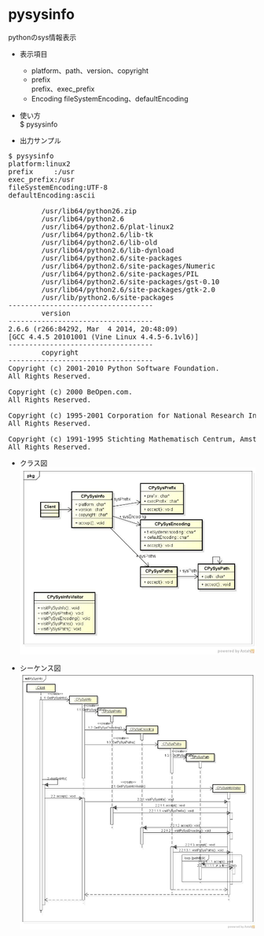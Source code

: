 pysysinfo
=========
pythonのsys情報表示

* 表示項目
  - platform、path、version、copyright
  - prefix  
    prefix、exec_prefix  
  - Encoding
  fileSystemEncoding、defaultEncoding  


* 使い方  
$ pysysinfo

* 出力サンプル  

<pre>
$ pysysinfo
platform:linux2
prefix     :/usr
exec_prefix:/usr
fileSystemEncoding:UTF-8
defaultEncoding:ascii

        /usr/lib64/python26.zip
        /usr/lib64/python2.6
        /usr/lib64/python2.6/plat-linux2
        /usr/lib64/python2.6/lib-tk
        /usr/lib64/python2.6/lib-old
        /usr/lib64/python2.6/lib-dynload
        /usr/lib64/python2.6/site-packages
        /usr/lib64/python2.6/site-packages/Numeric
        /usr/lib64/python2.6/site-packages/PIL
        /usr/lib64/python2.6/site-packages/gst-0.10
        /usr/lib64/python2.6/site-packages/gtk-2.0
        /usr/lib/python2.6/site-packages
-----------------------------------
        version
-----------------------------------
2.6.6 (r266:84292, Mar  4 2014, 20:48:09)
[GCC 4.4.5 20101001 (Vine Linux 4.4.5-6.1vl6)]
-----------------------------------
        copyright
-----------------------------------
Copyright (c) 2001-2010 Python Software Foundation.
All Rights Reserved.

Copyright (c) 2000 BeOpen.com.
All Rights Reserved.

Copyright (c) 1995-2001 Corporation for National Research Initiatives.
All Rights Reserved.

Copyright (c) 1991-1995 Stichting Mathematisch Centrum, Amsterdam.
All Rights Reserved.
</pre>

* クラス図  
![pysysinfo](images/pkgPySysInfo.jpg)

* シーケンス図  
![pysysinfo](images/sdPySysInfo.jpg)

